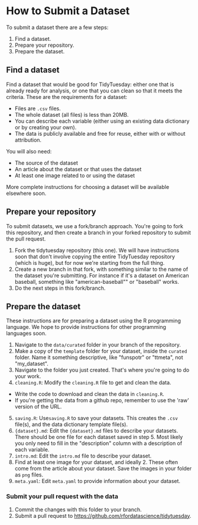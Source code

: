 # How to Submit a Dataset

To submit a dataset there are a few steps:

1. Find a dataset.
2. Prepare your repository.
3. Prepare the dataset.

## Find a dataset

Find a dataset that would be good for TidyTuesday: either one that is already ready for analysis, or one that you can clean so that it meets the criteria. 
These are the requirements for a dataset:
* Files are `.csv` files.
* The whole dataset (all files) is less than 20MB.
* You can describe each variable (either using an existing data dictionary or by creating your own).
* The data is publicly available and free for reuse, either with or without attribution.

You will also need:
* The source of the dataset
* An article about the dataset or that uses the dataset
* At least one image related to or using the dataset

More complete instructions for choosing a dataset will be available elsewhere soon.

## Prepare your repository

To submit datasets, we use a fork/branch approach. 
You're going to fork this repository, and then create a branch in your forked repository to submit the pull request. 

1. Fork the tidytuesday repository (this one). We will have instructions soon that don't involve copying the entire TidyTuesday repository (which is huge), but for now we're starting from the full thing.
2. Create a new branch in that fork, with something similar to the name of the dataset you're submitting. For instance if it's a dataset on American baseball, something like "american-baseball"" or "baseball" works. 
3. Do the next steps in this fork/branch.

## Prepare the dataset

These instructions are for preparing a dataset using the R programming language.
We hope to provide instructions for other programming languages soon.

1. Navigate to the `data/curated` folder in your branch of the repository. 
2. Make a copy of the `template` folder for your dataset, inside the `curated` folder. Name it something descriptive, like "funspotr" or "ttmeta", not "my_dataset".
3. Navigate to the folder you just created. That's where you're going to do your work.
4. `cleaning.R`: Modify the `cleaning.R` file to get and clean the data. 
  * Write the code to download and clean the data in `cleaning.R`.
  * If you're getting the data from a github repo, remember to use the 'raw' version of the URL.
5. `saving.R`: Use`saving.R` to save your datasets. This creates the `.csv` file(s), and the data dictionary template file(s).
6. `{dataset}.md`: Edit the `{dataset}.md` files to describe your datasets. There should be one file for each dataset saved in step 5. Most likely you only need to fill in the "description" column with a description of each variable.
7. `intro.md`: Edit the `intro.md` file to describe your dataset.
8. Find at least one image for your dataset, and ideally 2. These often come from the article about your dataset. Save the images in your folder as `png` files.
9. `meta.yaml`: Edit `meta.yaml` to provide information about your dataset.

### Submit your pull request with the data

1. Commit the changes with this folder to your branch.
2. Submit a pull request to https://github.com/rfordatascience/tidytuesday.
